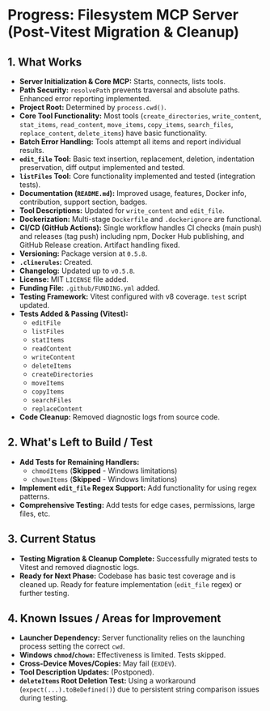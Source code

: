 <!-- Version: 4.3 | Last Updated: 2025-04-06 | Updated By: Roo -->
# Progress: Filesystem MCP Server (Post-Vitest Migration & Cleanup)

## 1. What Works

- **Server Initialization & Core MCP:** Starts, connects, lists tools.
- **Path Security:** `resolvePath` prevents traversal and absolute paths. Enhanced error reporting implemented.
- **Project Root:** Determined by `process.cwd()`.
- **Core Tool Functionality:** Most tools (`create_directories`, `write_content`, `stat_items`, `read_content`, `move_items`, `copy_items`, `search_files`, `replace_content`, `delete_items`) have basic functionality.
- **Batch Error Handling:** Tools attempt all items and report individual results.
- **`edit_file` Tool:** Basic text insertion, replacement, deletion, indentation preservation, diff output implemented and tested.
- **`listFiles` Tool:** Core functionality implemented and tested (integration tests).
- **Documentation (`README.md`):** Improved usage, features, Docker info, contribution, support section, badges.
- **Tool Descriptions:** Updated for `write_content` and `edit_file`.
- **Dockerization:** Multi-stage `Dockerfile` and `.dockerignore` are functional.
- **CI/CD (GitHub Actions):** Single workflow handles CI checks (main push) and releases (tag push) including npm, Docker Hub publishing, and GitHub Release creation. Artifact handling fixed.
- **Versioning:** Package version at `0.5.8`.
- **`.clinerules`:** Created.
- **Changelog:** Updated up to `v0.5.8`.
- **License:** MIT `LICENSE` file added.
- **Funding File:** `.github/FUNDING.yml` added.
- **Testing Framework:** Vitest configured with v8 coverage. `test` script updated.
- **Tests Added & Passing (Vitest):**
    - `editFile`
    - `listFiles`
    - `statItems`
    - `readContent`
    - `writeContent`
    - `deleteItems`
    - `createDirectories`
    - `moveItems`
    - `copyItems`
    - `searchFiles`
    - `replaceContent`
- **Code Cleanup:** Removed diagnostic logs from source code.

## 2. What's Left to Build / Test

- **Add Tests for Remaining Handlers:**
    - `chmodItems` (**Skipped** - Windows limitations)
    - `chownItems` (**Skipped** - Windows limitations)
- **Implement `edit_file` Regex Support:** Add functionality for using regex patterns.
- **Comprehensive Testing:** Add tests for edge cases, permissions, large files, etc.

## 3. Current Status

- **Testing Migration & Cleanup Complete:** Successfully migrated tests to Vitest and removed diagnostic logs.
- **Ready for Next Phase:** Codebase has basic test coverage and is cleaned up. Ready for feature implementation (`edit_file` regex) or further testing.

## 4. Known Issues / Areas for Improvement

- **Launcher Dependency:** Server functionality relies on the launching process setting the correct `cwd`.
- **Windows `chmod`/`chown`:** Effectiveness is limited. Tests skipped.
- **Cross-Device Moves/Copies:** May fail (`EXDEV`).
- **Tool Description Updates:** (Postponed).
- **`deleteItems` Root Deletion Test:** Using a workaround (`expect(...).toBeDefined()`) due to persistent string comparison issues during testing.
